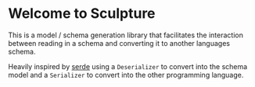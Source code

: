 
# Welcome to Sculpture

This is a model / schema generation library that facilitates the interaction between reading in a schema and converting it to another languages schema.

Heavily inspired by [serde](https://serde.rs) using a `Deserializer` to convert into the schema model and a `Serializer` to convert into the other programming language.
